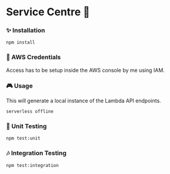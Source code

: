 # Service Centre 🔩

### ✨ Installation 
```shell script
npm install
```

### 🔐 AWS Credentials 
Access has to be setup inside the AWS console by me using IAM.

### 🎮 Usage 
This will generate a local instance of the Lambda API endpoints.
```shell script
serverless offline
```

### 🧪 Unit Testing

```shell script
npm test:unit
```

### 🎶 Integration Testing

```shell script
npm test:integration
```

